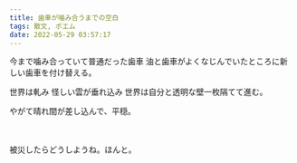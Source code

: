 ```yaml
---
title: 歯車が噛み合うまでの空白
tags: 散文, ポエム
date: 2022-05-29 03:57:17
---
```


今まで噛み合っていて普通だった歯車
油と歯車がよくなじんでいたところに新しい歯車を付け替える。

<!-- more -->

世界は軋み
怪しい雲が垂れ込み
世界は自分と透明な壁一枚隔てて進む。

やがて晴れ間が差し込んで、平穏。
<br><br><br>

被災したらどうしようね。ほんと。

